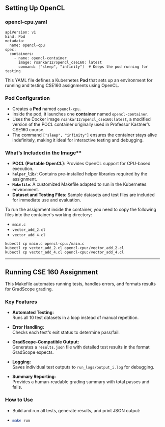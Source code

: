 ## Setting Up OpenCL
### opencl-cpu.yaml
```
apiVersion: v1
kind: Pod
metadata:
  name: opencl-cpu
spec:
  containers:
    - name: opencl-container
      image: rsankar12/opencl_cse160: latest
      command: ["sleep", "infinity"]  # Keeps the pod running for testing
```

This YAML file defines a Kubernetes **Pod** that sets up an environment for running and testing CSE160 assignments using OpenCL.

### Pod Configuration

- Creates a **Pod** named `opencl-cpu`.
- Inside the pod, it launches one **container** named `opencl-container`.
- Uses the Docker image `rsankar12/opencl_cse160:latest`, a modified version of the POCL container originally used in Professor Kastner’s CSE160 course.
- The command `["sleep", "infinity"]` ensures the container stays alive indefinitely, making it ideal for interactive testing and debugging.

### What’s Included in the Image**

- **POCL (Portable OpenCL)**: Provides OpenCL support for CPU-based execution.
- **`helper_lib/`**: Contains pre-installed helper libraries required by the assignment.
- **`Makefile`**: A customized Makefile adapted to run in the Kubernetes environment.
- **Dataset and Testing Files**: Sample datasets and test files are included for immediate use and evaluation.

To run the assignment inside the container, you need to copy the following files into the container's working directory:

- `main.c`
- `vector_add_2.cl`
- `vector_add_4.cl`

```
kubectl cp main.c opencl-cpu:/main.c
kubectl cp vector_add_2.cl opencl-cpu:/vector_add_2.cl
kubectl cp vector_add_4.cl opencl-cpu:/vector_add_4.cl
```
---
## Running CSE 160 Assignment

This Makefile automates running tests, handles errors, and formats results for GradScope grading.

### Key Features

- **Automated Testing:**  
  Runs all 10 test datasets in a loop instead of manual repetition.

- **Error Handling:**  
  Checks each test's exit status to determine pass/fail.

- **GradScope-Compatible Output:**  
  Generates a `results.json` file with detailed test results in the format GradScope expects.

- **Logging:**  
  Saves individual test outputs to `run_logs/output_i.log` for debugging.

- **Summary Reporting:**  
  Provides a human-readable grading summary with total passes and fails.

### How to Use

- Build and run all tests, generate results, and print JSON output:
- 
  ```bash
  make run
  ```

